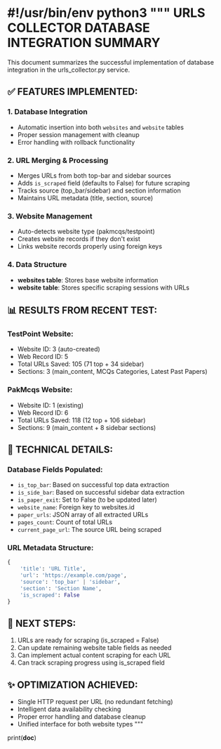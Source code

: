 #!/usr/bin/env python3
"""
URLS COLLECTOR DATABASE INTEGRATION SUMMARY
============================================

This document summarizes the successful implementation of database integration
in the urls_collector.py service.

## ✅ FEATURES IMPLEMENTED:

### 1. Database Integration

- Automatic insertion into both `websites` and `website` tables
- Proper session management with cleanup
- Error handling with rollback functionality

### 2. URL Merging & Processing

- Merges URLs from both top-bar and sidebar sources
- Adds `is_scraped` field (defaults to False) for future scraping
- Tracks source (top_bar/sidebar) and section information
- Maintains URL metadata (title, section, source)

### 3. Website Management

- Auto-detects website type (pakmcqs/testpoint)
- Creates website records if they don't exist
- Links website records properly using foreign keys

### 4. Data Structure

- **websites table**: Stores base website information
- **website table**: Stores specific scraping sessions with URLs

## 📊 RESULTS FROM RECENT TEST:

### TestPoint Website:

- Website ID: 3 (auto-created)
- Web Record ID: 5
- Total URLs Saved: 105 (71 top + 34 sidebar)
- Sections: 3 (main_content, MCQs Categories, Latest Past Papers)

### PakMcqs Website:

- Website ID: 1 (existing)
- Web Record ID: 6
- Total URLs Saved: 118 (12 top + 106 sidebar)
- Sections: 9 (main_content + 8 sidebar sections)

## 🔧 TECHNICAL DETAILS:

### Database Fields Populated:

- `is_top_bar`: Based on successful top data extraction
- `is_side_bar`: Based on successful sidebar data extraction
- `is_paper_exit`: Set to False (to be updated later)
- `website_name`: Foreign key to websites.id
- `paper_urls`: JSON array of all extracted URLs
- `pages_count`: Count of total URLs
- `current_page_url`: The source URL being scraped

### URL Metadata Structure:

```python
{
    'title': 'URL Title',
    'url': 'https://example.com/page',
    'source': 'top_bar' | 'sidebar',
    'section': 'Section Name',
    'is_scraped': False
}
```

## 🎯 NEXT STEPS:

1. URLs are ready for scraping (is_scraped = False)
2. Can update remaining website table fields as needed
3. Can implement actual content scraping for each URL
4. Can track scraping progress using is_scraped field

## ✨ OPTIMIZATION ACHIEVED:

- Single HTTP request per URL (no redundant fetching)
- Intelligent data availability checking
- Proper error handling and database cleanup
- Unified interface for both website types
  """

print(**doc**)

